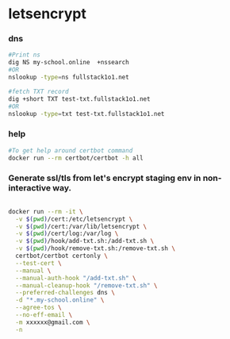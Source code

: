 # letsencrypt


### dns
```sh
#Print ns
dig NS my-school.online  +nssearch
#OR
nslookup -type=ns fullstack1o1.net

#fetch TXT record
dig +short TXT test-txt.fullstack1o1.net
#OR
nslookup -type=txt test-txt.fullstack1o1.net
```

### help
```sh
#To get help around certbot command
docker run --rm certbot/certbot -h all
```

### Generate ssl/tls from let's encrypt staging env in non-interactive way.

```sh

docker run --rm -it \
  -v $(pwd)/cert:/etc/letsencrypt \
  -v $(pwd)/cert:/var/lib/letsencrypt \
  -v $(pwd)/cert/log:/var/log \
  -v $(pwd)/hook/add-txt.sh:/add-txt.sh \
  -v $(pwd)/hook/remove-txt.sh:/remove-txt.sh \
  certbot/certbot certonly \
  --test-cert \
  --manual \
  --manual-auth-hook "/add-txt.sh" \
  --manual-cleanup-hook "/remove-txt.sh" \
  --preferred-challenges dns \
  -d "*.my-school.online" \
  --agree-tos \
  --no-eff-email \
  -m xxxxxx@gmail.com \
  -n

```
